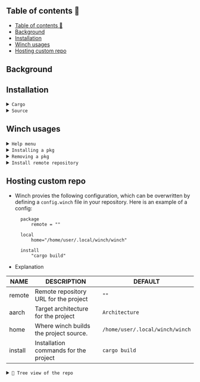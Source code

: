 ## Table of contents 📔

- [Table of contents 📔](#table-of-contents-)
- [Background](#background)
- [Installation](#installation)
- [Winch usages](#winch-usages)
- [Hosting custom repo](#hosting-custom-repo)

<a name="bacground"></a>
## Background

<a name="installation"></a>
 ## Installation
    
  <details> <summary><code>Cargo</code></summary>

- Using [crates.io](https://crates.io/crates/winch)
  ```bash
  cargo install winch
  ```
- Using [binstall](https://github.com/cargo-bins/cargo-binstall)
  ```bash
  cargo binstall winch
  ```

  > **Note** ⚠️
  > This requires a working setup of rust/cargo & binstall.
  </details>
  <details> <summary><code>Source</code></summary>
  &nbsp;
 
  ```bash
  git clone --depth=1 https://github.com/brodycritchlow/winch --branch=main
  cd winch
  cargo build --release 
  ```
  Then go to `release` dir and `./winch` or move the `binary` to your any `$PATH` for instant access from anywhere.
</details>

<a name="usages"></a>
 ## Winch usages
<details> <summary><code>Help menu</code></summary>
  &nbsp;
  
  
  ```bash
  winch |install|uninstall| -h # check for help menu
  ```
<!---![screenshot_2023-11-25_22-37-02](https://github.com/pwnwriter/winch/assets/90331517/48e6d5be-3174-4aef-8d5e-a9c02c58aaf4)-->

</details>

<details> <summary><code>Installing a pkg </code></summary>
&nbsp;
  
  ```bash
  winch install <pkg> # use --force to overwrite already installed binary 
  ```
  <!---![screenshot_2023-11-25_22-37-02](https://github.com/pwnwriter/winch/assets/90331517/48e6d5be-3174-4aef-8d5e-a9c02c58aaf4)-->

</details>


<details> <summary><code>Removing a pkg </code></summary>
&nbsp;
  
  ```bash
  winch remove <pkg> 
  ```

<!---![screenshot_2023-11-25_22-37-02](https://github.com/pwnwriter/winch/assets/90331517/48e6d5be-3174-4aef-8d5e-a9c02c58aaf4)-->

</details>

<details> <summary><code>Install remote repository</code></summary>
&nbsp;

  This requires a `config.winch`, you can find more [here](#repo)
  
  ```bash
  winch install -rp <link>
  ```

<!---![screenshot_2023-11-25_22-37-02](https://github.com/pwnwriter/winch/assets/90331517/48e6d5be-3174-4aef-8d5e-a9c02c58aaf4)-->

</details>

<a name="repo"></a>
 ## Hosting custom repo

- Winch provies the following configuration, which can be overwritten by defining a `config.winch` file in your repository.
  Here is an example of a config:

  ```
    package
        remote = ""

    local
        home="/home/user/.local/winch/winch"
    
    install
        "cargo build"
  ```
- Explanation 

| NAME        | DESCRIPTION                                  | DEFAULT                                      |
|-------------|----------------------------------------------|----------------------------------------------|
| remote      | Remote repository URL for the project        | `""`                      |
| aarch       | Target architecture for the project          | `Architecture`                              |
| home        | Where winch builds the project source.                   | `/home/user/.local/winch/winch`              |
| install     | Installation commands for the project        | `cargo build`                               |

<details> <summary><code>🎄 Tree view of the repo </code></summary>
&nbsp;

  ```bash
.
│
├── winch
│   └── config.winch # The config file for your chosen architecture
```

</details>